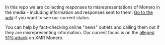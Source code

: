 In this repo we are collecting responses to misrepresentations of Monero in the media - including information and responses sent to them.
[Go to the wiki](https://github.com/riatlabs/monero-response/wiki) if you want to see our current status.

You can help by fact-checking online "news" outlets and calling them out if they are misrepresenting information.
Our current focus is on the [alleged 51% attack](https://riat.at/qubic-attack-on-xmr-monero-no-51-attack-proven/) on XMR Monero.
